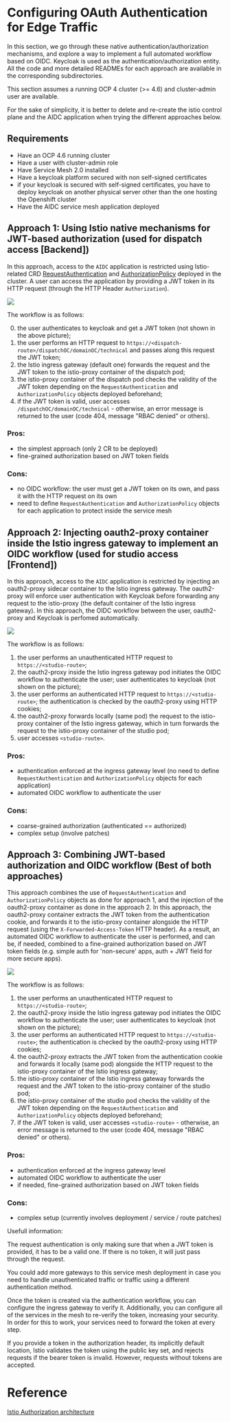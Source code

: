 # Configuring OAuth Authentication for Edge Traffic

In this section, we go through these native authentication/authorization mechanisms, and explore a way to implement a full automated workflow based on OIDC. Keycloak is used as the authentication/authorization entity. All the code and more detailed READMEs for each approach are available in the corresponding subdirectories.

This section assumes a running OCP 4 cluster (>= 4.6) and cluster-admin user are available.

For the sake of simplicity, it is better to delete and re-create the istio control plane and the AIDC application when trying the different approaches below.

## Requirements

* Have an OCP 4.6 running cluster
* Have a user with cluster-admin role
* Have Service Mesh 2.0 installed
* Have a keycloak platform secured with non self-signed certificates
* if your keycloak is secured with self-signed certificates, you have to deploy keycloak on another physical server other than the one hosting the Openshift cluster
* Have the AIDC service mesh application deployed

## Approach 1: Using Istio native mechanisms for JWT-based authorization (used for dispatch access [Backend])

In this approach, access to the `AIDC` application is restricted using Istio-related CRD [RequestAuthentication](https://istio.io/latest/docs/reference/config/security/request_authentication/) and [AuthorizationPolicy](https://istio.io/latest/docs/reference/config/security/authorization-policy/) deployed in the cluster. A user can access the application by providing a JWT token in its HTTP request (through the HTTP Header `Authorization`).

![](draws/approach_1_istio_requestauthentication_authorizationpolicy.svg)

The workflow is as follows:

0. the user authenticates to keycloak and get a JWT token (not shown in the above picture);
1. the user performs an HTTP request to `https://<dispatch-route>/dispatchOC/domainOC/technical` and passes along this request the JWT token;
2. the Istio ingress gateway (default one) forwards the request and the JWT token to the istio-proxy container of the dispatch pod;
3. the istio-proxy container of the dispatch pod checks the validity of the JWT token depending on the `RequestAuthentication` and `AuthorizationPolicy` objects deployed beforehand;
4. if the JWT token is valid, user accesses `/dispatchOC/domainOC/technical` - otherwise, an error message is returned to the user (code 404, message "RBAC denied" or others).

### Pros:
* the simplest approach (only 2 CR to be deployed)
* fine-grained authorization based on JWT token fields

### Cons:
* no OIDC workflow: the user must get a JWT token on its own, and pass it with the HTTP request on its own
* need to define `RequestAuthentication` and `AuthorizationPolicy` objects for each application to protect inside the service mesh

## Approach 2: Injecting oauth2-proxy container inside the Istio ingress gateway to implement an OIDC workflow (used for studio access [Frontend])

In this approach, access to the `AIDC` application is restricted by injecting an oauth2-proxy sidecar container to the Istio ingress gateway. The oauth2-proxy will enforce user authentication with Keycloak before forwarding any request to the istio-proxy (the default container of the Istio ingress gateway). In this approach, the OIDC workflow between the user, oauth2-proxy and Keycloak is perfomed automatically.

![](draws/approach_2_oauth2-proxy_container_injection.svg)


The workflow is as follows:

1. the user performs an unauthenticated HTTP request to `https://<studio-route>`;
2. the oauth2-proxy inside the Istio ingress gateway pod initiates the OIDC workflow to authenticate the user; user authenticates to keycloak (not shown on the picture);
3. the user performs an authenticated HTTP request to `https://<studio-route>`; the authentication is checked by the oauth2-proxy using HTTP cookies;
4. the oauth2-proxy forwards locally (same pod) the request to the istio-proxy container of the Istio ingress gateway, which in turn forwards the request to the istio-proxy container of the studio pod;
5. user accesses `<studio-route>`.

### Pros:
* authentication enforced at the ingress gateway level (no need to define `RequestAuthentication` and `AuthorizationPolicy` objects for each application)
* automated OIDC workflow to authenticate the user

### Cons:
* coarse-grained authorization (authenticated == authorized)
* complex setup (involve patches)

## Approach 3: Combining JWT-based authorization and OIDC workflow (Best of both approaches)

This approach combines the use of `RequestAuthentication` and `AuthorizationPolicy` objects as done for approach 1, and the injection of the oauth2-proxy container as done in the approach 2. In this approach, the oauth2-proxy container extracts the JWT token from the authentication cookie, and forwards it to the istio-proxy container alongside the HTTP request (using the `X-Forwarded-Access-Token` HTTP header). As a result, an automated OIDC workflow to authenticate the user is performed, and can be, if needed, combined to a fine-grained authorization based on JWT token fields (e.g. simple auth for 'non-secure' apps, auth + JWT field for more secure apps).

![](draws/approach_3_best_of_both.svg)

The workflow is as follows:

1. the user performs an unauthenticated HTTP request to `https://<studio-route>`;
2. the oauth2-proxy inside the Istio ingress gateway pod initiates the OIDC workflow to authenticate the user; user authenticates to keycloak (not shown on the picture);
3. the user performs an authenticated HTTP request to `https://<studio-route>`; the authentication is checked by the oauth2-proxy using HTTP cookies;
4. the oauth2-proxy extracts the JWT token from the authentication cookie and forwards it locally (same pod) alongside the HTTP request to the istio-proxy container of the Istio ingress gateway;
5. the istio-proxy container of the Istio ingress gateway forwards the request and the JWT token to the istio-proxy container of the studio pod;
6. the istio-proxy container of the studio pod checks the validity of the JWT token depending on the `RequestAuthentication` and `AuthorizationPolicy` objects deployed beforehand;
7. if the JWT token is valid, user accesses `<studio-route>` - otherwise, an error message is returned to the user (code 404, message "RBAC denied" or others).

### Pros:
* authentication enforced at the ingress gateway level
* automated OIDC workflow to authenticate the user
* if needed, fine-grained authorization based on JWT token fields

### Cons:
* complex setup (currently involves deployment / service / route patches)

Usefull information:

The request authentication is only making sure that when a JWT token is provided, it has to be a valid one. If there is no token, it will just pass through the request.

You could add more gateways to this service mesh deployment in case you need to handle unauthenticated traffic or traffic using a different authentication method.

Once the token is created via the authentication workflow, you can configure the ingress gateway to verify it. Additionally, you can configure all of the services in the mesh to re-verify the token, increasing your security. In order for this to work, your services need to forward the token at every step.

If you provide a token in the authorization header, its implicitly default location, Istio validates the token using the public key set, and rejects requests if the bearer token is invalid. However, requests without tokens are accepted.

# Reference
[Istio Authorization architecture](https://istio.io/latest/docs/concepts/security/#authorization)
